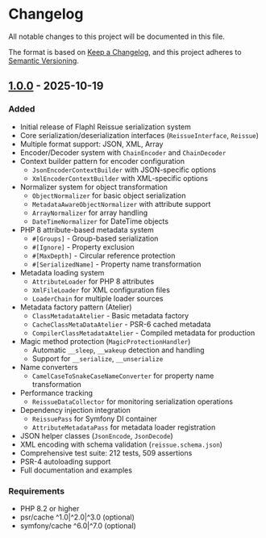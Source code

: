# Changelog

All notable changes to this project will be documented in this file.

The format is based on [Keep a Changelog](https://keepachangelog.com/en/1.0.0/),
and this project adheres to [Semantic Versioning](https://semver.org/spec/v2.0.0.html).

## [1.0.0] - 2025-10-19

### Added
- Initial release of Flaphl Reissue serialization system
- Core serialization/deserialization interfaces (`ReissueInterface`, `Reissue`)
- Multiple format support: JSON, XML, Array
- Encoder/Decoder system with `ChainEncoder` and `ChainDecoder`
- Context builder pattern for encoder configuration
  - `JsonEncoderContextBuilder` with JSON-specific options
  - `XmlEncoderContextBuilder` with XML-specific options
- Normalizer system for object transformation
  - `ObjectNormalizer` for basic object serialization
  - `MetadataAwareObjectNormalizer` with attribute support
  - `ArrayNormalizer` for array handling
  - `DateTimeNormalizer` for DateTime objects
- PHP 8 attribute-based metadata system
  - `#[Groups]` - Group-based serialization
  - `#[Ignore]` - Property exclusion
  - `#[MaxDepth]` - Circular reference protection
  - `#[SerializedName]` - Property name transformation
- Metadata loading system
  - `AttributeLoader` for PHP 8 attributes
  - `XmlFileLoader` for XML configuration files
  - `LoaderChain` for multiple loader sources
- Metadata factory pattern (Atelier)
  - `ClassMetadataAtelier` - Basic metadata factory
  - `CacheClassMetaDataAtelier` - PSR-6 cached metadata
  - `CompilerClassMetadataAtelier` - Compiled metadata for production
- Magic method protection (`MagicProtectionHandler`)
  - Automatic `__sleep`, `__wakeup` detection and handling
  - Support for `__serialize`, `__unserialize`
- Name converters
  - `CamelCaseToSnakeCaseNameConverter` for property name transformation
- Performance tracking
  - `ReissueDataCollector` for monitoring serialization operations
- Dependency injection integration
  - `ReissuePass` for Symfony DI container
  - `AttributeMetadataPass` for metadata loader registration
- JSON helper classes (`JsonEncode`, `JsonDecode`)
- XML encoding with schema validation (`reissue.schema.json`)
- Comprehensive test suite: 212 tests, 509 assertions
- PSR-4 autoloading support
- Full documentation and examples

### Requirements
- PHP 8.2 or higher
- psr/cache ^1.0|^2.0|^3.0 (optional)
- symfony/cache ^6.0|^7.0 (optional)

[1.0.0]: https://github.com/flaphl/reissue/releases/tag/v1.0.0
